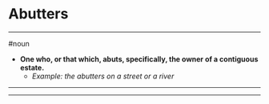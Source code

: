 # Abutters
---
#noun
- **One who, or that which, abuts, specifically, the owner of a contiguous estate.**
	- _Example: the abutters on a street or a river_
---
---
